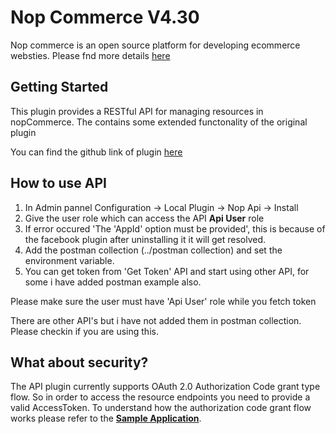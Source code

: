 # Nop Commerce V4.30

Nop commerce is an open source platform for developing ecommerce websties. Please fnd more details [here](https://nopcommerce.com/)

## Getting Started

This plugin provides a RESTful API for managing resources in nopCommerce. The contains some extended functonality of the original plugin

You can find the github link of plugin [here](https://github.com/SevenSpikes/api-plugin-for-nopcommerce)

## How to use API
1. In Admin pannel Configuration -> Local Plugin -> Nop Api -> Install
2. Give the user role which can access the API **Api User** role
3. If error occured 'The 'AppId' option must be provided', this is because of the facebook plugin after uninstalling it it will get resolved.
4. Add the postman collection (../postman collection) and set the environment variable.
5. You can get token from 'Get Token' API and start using other API, for some i have added postman example also.

Please make sure the user must have 'Api User' role while you fetch token

There are other API's but i have not added them in postman collection. Please checkin if you are using this.

## What about security?

The API plugin currently supports OAuth 2.0 Authorization Code grant type flow. So in order to access the resource endpoints you need to provide a valid AccessToken. To understand how the authorization code grant flow works please refer to the [**Sample Application**](https://github.com/SevenSpikes/nopCommerce-Api-SampleApplication).

